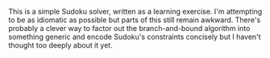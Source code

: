 This is a simple Sudoku solver, written as a learning exercise. I'm attempting
to be as idiomatic as possible but parts of this still remain awkward. There's
probably a clever way to factor out the branch-and-bound algorithm into
something generic and encode Sudoku's constraints concisely but I haven't
thought too deeply about it yet.
